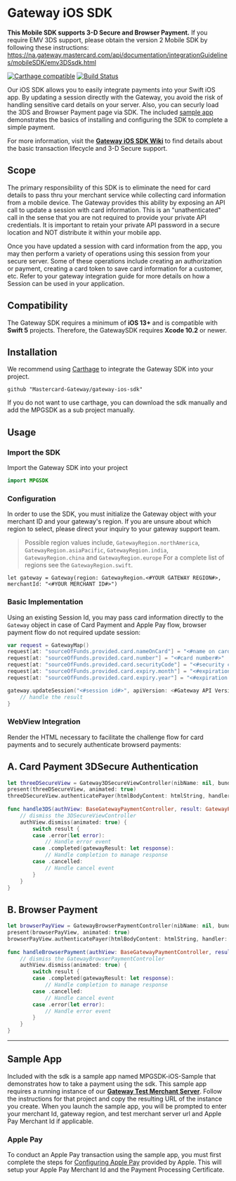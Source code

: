 # Gateway iOS SDK
**This Mobile SDK supports 3-D Secure and Browser Payment.** If you require EMV 3DS support, please obtain the version 2 Mobile SDK by following these instructions: https://na.gateway.mastercard.com/api/documentation/integrationGuidelines/mobileSDK/emv3DSsdk.html

[![Carthage compatible](https://img.shields.io/badge/Carthage-compatible-4BC51D.svg?style=flat)](https://github.com/Carthage/Carthage)
[![Build Status](https://travis-ci.org/Mastercard-Gateway/gateway-ios-sdk.svg?branch=master)](https://travis-ci.org/Mastercard-Gateway/gateway-ios-sdk)

Our iOS SDK allows you to easily integrate payments into your Swift iOS app. By updating a session directly with the Gateway, you avoid the risk of handling sensitive card details on your server. Also, you can securly load the 3DS and Browser Payment page via SDK. The included [sample app](#sample-app) demonstrates the basics of installing and configuring the SDK to complete a simple payment.

For more information, visit the [**Gateway iOS SDK Wiki**](https://github.com/Mastercard/gateway-ios-sdk/wiki) to find details about the basic transaction lifecycle and 3-D Secure support.


## Scope

The primary responsibility of this SDK is to eliminate the need for card details to pass thru your merchant service while collecting card information from a mobile device. The Gateway provides this ability by exposing an API call to update a session with card information. This is an "unathenticated" call in the sense that you are not required to provide your private API credentials. It is important to retain your private API password in a secure location and NOT distribute it within your mobile app.

Once you have updated a session with card information from the app, you may then perform a variety of operations using this session from your secure server. Some of these operations include creating an authorization or payment, creating a card token to save card information for a customer, etc. Refer to your gateway integration guide for more details on how a Session can be used in your application.


## Compatibility

The Gateway SDK requires a minimum of **iOS 13+** and is compatible with **Swift 5** projects. Therefore, the GatewaySDK requires **Xcode 10.2** or newer.


## Installation

We recommend using [Carthage]( https://github.com/Carthage/Carthage) to integrate the Gateway SDK into your project.

```
github "Mastercard-Gateway/gateway-ios-sdk"
```

If you do not want to use carthage, you can download the sdk manually and add the MPGSDK as a sub project manually.


## Usage

### Import the SDK
Import the Gateway SDK into your project

```swift
import MPGSDK
```


### Configuration
In order to use the SDK, you must initialize the Gateway object with your merchant ID and your gateway's region. If you are unsure about which region to select, please direct your inquiry to your gateway support team.

> Possible region values include, `GatewayRegion.northAmerica`, `GatewayRegion.asiaPacific`, `GatewayRegion.india`, `GatewayRegion.china` and `GatewayRegion.europe`
> For a complete list of regions see the `GatewayRegion.swift`.
```
let gateway = Gateway(region: GatewayRegion.<#YOUR GATEWAY REGION#>, merchantId: "<#YOUR MERCHANT ID#>")
```


### Basic Implementation
Using an existing Session Id, you may pass card information directly to the `Gateway` object in case of Card Payment and Apple Pay flow, browser payment flow do not required update session:

```swift
var request = GatewayMap()
request[at: "sourceOfFunds.provided.card.nameOnCard"] = "<#name on card#>"
request[at: "sourceOfFunds.provided.card.number"] = "<#card number#>"
request[at: "sourceOfFunds.provided.card.securityCode"] = "<#security code#>"
request[at: "sourceOfFunds.provided.card.expiry.month"] = "<#expiration month#>"
request[at: "sourceOfFunds.provided.card.expiry.year"] = "<#expiration year#>"

gateway.updateSession("<#session id#>", apiVersion: <#Gateway API Version#>, payload: request) { (result) in
    // handle the result
}
```


### WebView Integration
Render the HTML necessary to facilitate the challenge flow for card payments and to securely authenticate browserd payments:

## A. Card Payment 3DSecure Authentication
```swift
let threeDSecureView = Gateway3DSecureViewController(nibName: nil, bundle: nil)
present(threeDSecureView, animated: true)
threeDSecureView.authenticatePayer(htmlBodyContent: htmlString, handler: handle3DS(authView:result:))
    
func handle3DS(authView: BaseGatewayPaymentController, result: GatewayPaymentResult) {
    // dismiss the 3DSecureViewController
    authView.dismiss(animated: true) {
        switch result {
        case .error(let error):
            // Handle error event
        case .completed(gatewayResult: let response):
            // Handle completion to manage response
        case .cancelled:
            // Handle cancel event
        }
    }
}
```

## B. Browser Payment
```swift
let browserPayView = GatewayBrowserPaymentController(nibName: nil, bundle: nil)
present(browserPayView, animated: true)
browserPayView.authenticatePayer(htmlBodyContent: htmlString, handler: handleBrowserPayment(authView:result:))
    
func handleBrowserPayment(authView: BaseGatewayPaymentController, result: GatewayPaymentResult) {
    // dismiss the GatewayBrowserPaymentController
    authView.dismiss(animated: true) {
        switch result {
        case .completed(gatewayResult: let response):
            // Handle completion to manage response
        case .cancelled:
            // Handle cancel event
        case .error(let error):
            // Handle error event
        }
    }
}
```

---

## Sample App
Included with the sdk is a sample app named MPGSDK-iOS-Sample that demonstrates how to take a payment using the sdk.  This sample app requires a running instance of our **[Gateway Test Merchant Server]**. Follow the instructions for that project and copy the resulting URL of the instance you create.
When you launch the sample app, you will be prompted to enter your merchant Id, gateway region, and test merchant server url and Apple Pay Merchant Id if applicable.
### Apple Pay
To conduct an Apple Pay transaction using the sample app, you must first complete the steps for [Configuring Apple Pay] provided by Apple.  This will setup your Apple Pay Merchant Id and the Payment Processing Certificate.

[Configuring Apple Pay]: https://developer.apple.com/library/archive/ApplePay_Guide/Configuration.html
[Gateway Test Merchant Server]: https://github.com/Mastercard/gateway-test-merchant-server
[certificate pinning]: https://en.wikipedia.org/wiki/HTTP_Public_Key_Pinning
